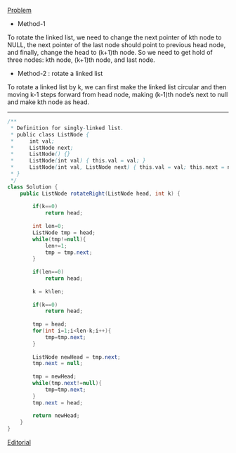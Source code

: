 [Problem](https://leetcode.com/problems/rotate-list/)

* Method-1

To rotate the linked list, we need to change the next pointer of kth node to NULL, the next pointer of the last node should point to previous head node, and finally, change the head to (k+1)th node. So we need to get hold of three nodes: kth node, (k+1)th node, and last node. 

* Method-2 : rotate a linked list

To rotate a linked list by k, we can first make the linked list circular and then moving k-1 steps forward from head node, making (k-1)th node’s next to null and make kth node as head.

---


```java
/**
 * Definition for singly-linked list.
 * public class ListNode {
 *     int val;
 *     ListNode next;
 *     ListNode() {}
 *     ListNode(int val) { this.val = val; }
 *     ListNode(int val, ListNode next) { this.val = val; this.next = next; }
 * }
 */
class Solution {
    public ListNode rotateRight(ListNode head, int k) {
        
        if(k==0)
            return head;
        
        int len=0;
        ListNode tmp = head;
        while(tmp!=null){
            len+=1;
            tmp = tmp.next;
        }
        
        if(len==0)
            return head;
        
        k = k%len;
        
        if(k==0)
            return head;
        
        tmp = head;
        for(int i=1;i<len-k;i++){
            tmp=tmp.next;
        }
        
        ListNode newHead = tmp.next;
        tmp.next = null;
        
        tmp = newHead;
        while(tmp.next!=null){
            tmp=tmp.next;
        }
        tmp.next = head;
        
        return newHead;
    }
}
```
[Editorial](https://www.geeksforgeeks.org/rotate-a-linked-list/)